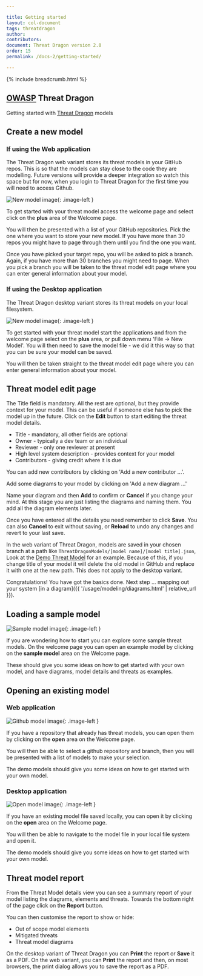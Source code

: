 ```yaml
---

title: Getting started
layout: col-document
tags: threatdragon
author:
contributors:
document: Threat Dragon version 2.0
order: 15
permalink: /docs-2/getting-started/

---
```


{% include breadcrumb.html %}
<style type="text/css">
.image-left {
  display: block;
  margin-left: auto;
  margin-right: 15px;
  float: left;
}
</style>

## [OWASP](https://www.owasp.org) Threat Dragon
Getting started with [Threat Dragon](http://owasp.org/www-project-threat-dragon) models

## Create a new model

### If using the Web application
The Threat Dragon web variant stores its threat models in your GitHub repos.
This is so that the models can stay close to the code they are modelling.
Future versions will provide a deeper integration so watch this space but for now,
when you login to Threat Dragon for the first time you will need to access Github.

![New model image](/assets/images/newmodel.png){: .image-left }

To get started with your threat model access the welcome page and select
click on the **plus** area of the Welcome page.

You will then be presented with a list of your GitHub repositories.
Pick the one where you want to store your new model.
If you have more than 30 repos you might have to page through them until you find the one you want.

Once you have picked your target repo, you will be asked to pick a branch.
Again, if you have more than 30 branches you might need to page.
When you pick a branch you will be taken to the threat model edit page
where you can enter general information about your model.

### If using the Desktop application
The Threat Dragon desktop variant stores its threat models on your local filesystem.

![New model image](/assets/images/newmodel.png){: .image-left }

To get started with your threat model start  the applications and from the welcome page
select on the **plus** area, or pull down menu 'File -> New Model'. You will then need to save
the model file - we did it this way so that you can be sure your model can be saved.

You will then be taken straight to the threat model edit page where you
can enter general information about your model.

## Threat model edit page
The Title field is mandatory. All the rest are optional, but they provide context for your model.
This can be useful if someone else has to pick the model up in the future.
Click on the **Edit** button to start editing the threat model details.

* Title - mandatory, all other fields are optional
* Owner - typically a dev team or an individual
* Reviewer - only one reviewer at present
* High level system description - provides context for your model
* Contributors - giving credit where it is due

You can add new contributors by clicking on 'Add a new contributor ...'.

Add some diagrams to your model by clicking on 'Add a new diagram ...'

Name your diagram and then **Add** to confirm or **Cancel** if you change your mind.
At this stage you are just listing the diagrams and naming them.
You add all the diagram elements later.

Once you have entered all the details you need remember to click **Save**.
You can also **Cancel** to exit without saving,
or **Reload** to undo any changes and revert to your last save.

In the web variant of Threat Dragon, models are saved in your chosen branch at a path like
`ThreatDragonModels/[model name]/[model title].json`, 
Look at the [Demo Threat Model](https://github.com/mike-goodwin/owasp-threat-dragon-demo) for an example.
Because of this, if you change title of your model it will delete the old model in GitHub
and replace it with one at the new path.
This does not apply to the desktop variant.

Congratulations! You have got the basics done. Next step ...
mapping out your system [in a diagram]({{ '/usage/modeling/diagrams.html' | relative_url }}).

## Loading a sample model

![Sample model image](/assets/images/samplemodel.png){: .image-left }

If you are wondering how to start you can explore some sample threat models.
On the welcome page you can open an example model by clicking on the **sample model** area on the Welcome page.

These should give you some ideas on how to get started with your own model, and have
diagrams, model details and threats as examples.

## Opening an existing model

### Web application

![Github model image](/assets/images/opengithubmodel.png){: .image-left }

If you have a repository that already has threat models, you can open them by
clicking on the **open** area on the Welcome page.

You will then be able to select a github repository and branch,
then you will be presented with a list of models to make your selection.

The demo models should give you some ideas on how to get started with your own model.

### Desktop application

![Open model image](/assets/images/openmodel.png){: .image-left }

If you have an existing model file saved locally, you can open it by clicking on
the **open** area on the Welcome page.

You will then be able to navigate to the model file in your local file system and open it.

The demo models should give you some ideas on how to get started with your own model.

## Threat model report
From the Threat Model details view you can see a summary report of your model listing the diagrams,
elements and threats. Towards the bottom right of the page click on the **Report** button.

You can then customise the report to show or hide:
* Out of scope model elements
* Mitigated threats
* Threat model diagrams

On the desktop variant of Threat Dragon you can **Print** the report or **Save** it as a PDF.
On the web variant, you can **Print** the report and then, on most browsers,
the print dialog allows you to save the report as a PDF.

